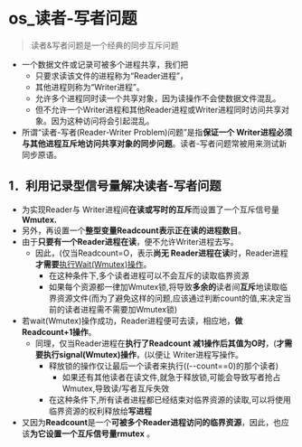 # os_读者-写者问题

> 读者&写者问题是一个经典的同步互斥问题



- 一个数据文件或记录可被多个进程共享，我们把
  - 只要求读该文件的进程称为“Reader进程”，
  - 其他进程则称为“Writer进程”。
  - 允许多个进程同时读一个共享对象，因为读操作不会使数据文件混乱。
  - 但不允许一个Writer进程和其他Reader进程或Writer进程同时访问共享对象。因为这种访问将会引起混乱。
- 所谓“读者-写者(Reader-Writer Problem)问题”是指**保证一个 Writer进程必须与其他进程互斥地访问共享对象的同步问题**。读者-写者问题常被用来测试新同步原语。

## 1．利用记录型信号量解决读者-写者问题

- 为实现Reader与 Writer进程间**在读或写时的互斥**而设置了一个互斥信号量**Wmutex.**
- 另外，再设置一个**整型变量Readcount表示正在读的进程数目**。
- 由于**只要有一个Reader进程在读**，便不允许Writer进程去写。
  - 因此，(仅当Readcount=O，表示**尚无 Reader进程在读**时，Reader进程**才需要**<u>执行Wait(Wmutex)操作</u>。
    - 在这种条件下,多个读者进程可以不会互斥的读取临界资源
    - 如果每个资源都一律加Wmutex锁,将导致**多余的**读者间**互斥**地读取临界资源文件(而为了避免这样的问题,应该通过判断count的值,来决定当前的读者进程需不需要加Wmutex锁)
- 若wait(Wmutex)操作成功，Reader进程便可去读，相应地，**做 Readcount+1操作**。
  - 同理，仅当Reader进程在**执行了Readcount 减1操作后其值为О时**，(**才需要执行signal(Wmutex)操作**，(以便让 Writer进程写操作。
    - 释放锁的操作仅让最后一个读者来执行((--count==0)的那个读者)
      - 如果还有其他读者在读文件,就急于释放锁,可能会导致写者抢占Wmutex,导致读/写者互斥失效
    - 在这种条件下,所有读者进程都已经结束对临界资源的读取,可以将使用临界资源的权利释放给**写进程**
- 又因为**Readcount**是一个**可被多个Reader进程访问的临界资源**，因此，也应该**为它设置一个互斥信号量rmutex** 。
